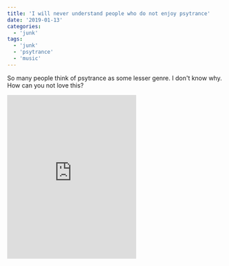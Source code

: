 ```yaml
---
title: 'I will never understand people who do not enjoy psytrance'
date: '2019-01-13'
categories:
  - 'junk'
tags:
  - 'junk'
  - 'psytrance'
  - 'music'
---
```


So many people think of psytrance as some lesser genre.  I don't know why.  How can you not love this?

<iframe src="https://open.spotify.com/embed/track/3GPLk9D4WCTXtLODzGoXOm" width="300" height="380" frameborder="0" allowtransparency="true" allow="encrypted-media"></iframe>
